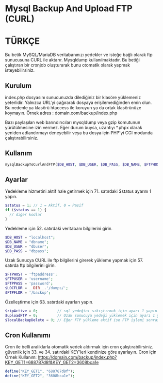 # Mysql Backup And Upload FTP (CURL)

# TÜRKÇE
Bu betik MySQL/MariaDB veritabanınızı yedekler ve isteğe bağlı olarak ftp sunucusuna CURL ile aktarır.
Mysqldump kullanılmaktadır. Bu betiği çalıştıran bir cronjob oluşturarak bunu otomatik olarak yapmak isteyebilirsiniz.

## Kurulum
index.php dosyasını sunucunuzda dilediğiniz bir klasöre yüklemeniz yeterlidir. Yalnızca URL'yi çağırarak dosyaya erişilemediğinden emin olun.
Bu nedenle ya klasörü htaccess ile koruyun ya da ortak klasörünüze koymayın.
Örnek adres : domain.com/backup/index.php

Bazı paylaşılan web barındırıcıları mysqldump veya gzip komutunun yürütülmesine izin vermez.
Eğer durum buysa, uzantıyı *.phpx olarak yeniden adlandırmayı deneyebilir veya bu dosya için PHP'yi CGI modunda çalıştırabilirsiniz.

## Kullanım
```php
mysqlBackupToCurlAndFTP($DB_HOST, $DB_USER, $DB_PASS, $DB_NAME, $FTPHOST, $FTPUSER, $FTPPASS, $LOCFLDR, $FTPFLDR, $zipActive, $uploadFTP, $localBackupDelete);
```

## Ayarlar
Yedekleme hizmetini aktif hale getirmek için 71. satırdaki $status ayarını 1 yapın.
```php
$status = 1; // 1 = Aktif, 0 = Pasif
if ($status == 1) {
  // diğer kodlar
}
```

Yedekleme için 52. satırdaki veritabanı bilgilerini girin.
```php
$DB_HOST = "localhost";
$DB_NAME = "dbname";
$DB_USER = "dbuser";
$DB_PASS = "dbpass";
```

Uzak Sunucya CURL ile ftp bilgilerini girerek yükleme yapmak için 57. satırda ftp bilgilerini girin.
```php
$FTPHOST = 'ftpaddress';
$FTPUSER = 'username';
$FTPPASS = 'password';
$LOCFLDR = __DIR__.'/dumps/';
$FTPFLDR = '/backup';
```

Özelleştirme için 63. satırdaki ayarları yapın.
```php
$zipActive = 0;         // sql yedeğini sıkıştırmak için ayarı 1 yapın! 
$uploadFTP = 0;         // Uzak sunucuya yedeği yüklemek için ayarı 1 yapın!
$localBackupDelete = 0; // Eğer FTP yükleme aktif ise FTP işlemi sonrası local yedek dosyalarını silmek için ayarı 1 yapın!
```

## Cron Kullanımı 
Cron ile belli aralıklarla otomatik yedek aldırmak için cron çalıştırabilirsiniz. 
güvenlik için 33. ve 34. satırdaki KEY'leri kendinize göre ayarlayın.
Cron için Örnek Kullanım: https://domain.com/backup/index.php?KEY_GET1=688787d8f&KEY_GET2=3608bca1e
```php
define("KEY_GET1", "688787d8f");
define("KEY_GET2", "3608bca1e");
```
